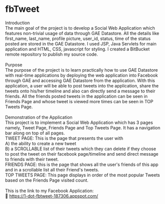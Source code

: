# fbTweet
Introduction<br/>
The main goal of the project is to develop a Social Web Application which features non-trivial usage of data through GAE Datastore. All the details like first_name, last_name, profile picture, user_id, status, time of the status posted are stored in the GAE Datastore. I used JSP, Java Servlets for main application and HTML, CSS, javascript for styling. I created a BitBucket remote repository to publish my source code.<br/><br/>
Purpose<br/>
The purpose of the project is to learn practically how to use GAE Datastore with real-time applications by deploying the web application into Facebook through GAE and accessing GAE Datastore from the application. With this application, a user will be able to post tweets into the application, share the tweets onto his/her timeline and also can directly send a message to their friends. All the friends posted tweets in the application can be seen in Friends Page and whose tweet is viewed more times can be seen in TOP Tweets Page.<br/><br/>
Demonstration of the Application<br/>
This project is to implement a Social Web Application which has 3 pages namely, Tweet Page, Friends Page and Top Tweets Page. It has a navigation bar along on top of all pages. <br/>
TWEET PAGE: This is the page that presents the user with <br/>
A) the ability to create a new tweet <br/>
B) a SCROLLABLE list of their tweets which they can delete if they choose to post the tweet on their facebook page/timeline and send direct message to friends with their tweet.<br/>
FRIENDS PAGE: this is the page that shows all the user's friends of this app and in a scrollable list all their Friend's tweets.<br/>
TOP TWEETS PAGE: This page displays in order of the most popular Tweets based on the Friends Page visited count.<br/><br/>
This is the link to my Facebook Application:<br/>
	https://1-dot-fbtweet-187306.appspot.com/
